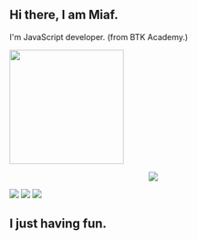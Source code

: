 <h2> Hi there, I am Miaf.</h2>
I'm JavaScript developer. (from BTK Academy.)

<span> 
<p>
  <img align="center" src="https://github-readme-stats.vercel.app/api?username=MiafJS&show_icons=true&theme=radical" width="%100" height="200px"
</p>
</span>
<div align="center"><a href="https://discord.com/users/324886053884264449" title="Discord Profile"><img src="https://lanyard-profile-readme.vercel.app/api/324886053884264449"></a></div>
<p>
 <a href="https://discord.com/users/324886053884264449" target"blank_"><img src="https://img.shields.io/badge/Discord%20-7289DA.svg?&style=for-the-badge&logo=discord&logoColor=white"></a>
  <a href="https://www.github.com/MiafJs" target"blank_"><img src="https://img.shields.io/badge/GitHub%20-191717.svg?&style=for-the-badge&logo=github&logoColor=white"></a>
 <a href="https://www.instagram.com/thismiaf" target"blank_"><img src="https://img.shields.io/badge/INSTAGRAM%20-DC3175.svg?&style=for-the-badge&logo=instagram&logoColor=white"></a>
</p>
<h2> I just having fun. </h2>
